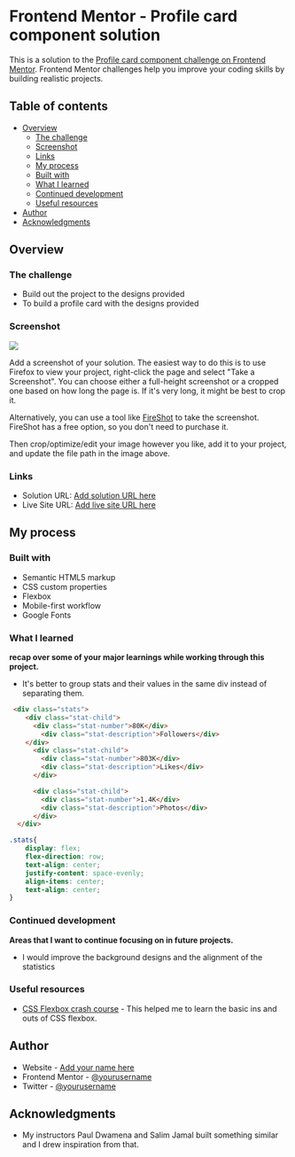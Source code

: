 # Frontend Mentor - Profile card component solution

This is a solution to the [Profile card component challenge on Frontend Mentor](https://www.frontendmentor.io/challenges/profile-card-component-cfArpWshJ). Frontend Mentor challenges help you improve your coding skills by building realistic projects.

## Table of contents

- [Overview](#overview)
  - [The challenge](#the-challenge)
  - [Screenshot](#screenshot)
  - [Links](#links)
  - [My process](#my-process)
  - [Built with](#built-with)
  - [What I learned](#what-i-learned)
  - [Continued development](#continued-development)
  - [Useful resources](#useful-resources)
- [Author](#author)
- [Acknowledgments](#acknowledgments)



## Overview

### The challenge

- Build out the project to the designs provided
- To build a profile card with the designs provided

### Screenshot

![](./screenshot.jpg)

Add a screenshot of your solution. The easiest way to do this is to use Firefox to view your project, right-click the page and select "Take a Screenshot". You can choose either a full-height screenshot or a cropped one based on how long the page is. If it's very long, it might be best to crop it.

Alternatively, you can use a tool like [FireShot](https://getfireshot.com/) to take the screenshot. FireShot has a free option, so you don't need to purchase it.

Then crop/optimize/edit your image however you like, add it to your project, and update the file path in the image above.

### Links

- Solution URL: [Add solution URL here](https://your-solution-url.com)
- Live Site URL: [Add live site URL here](https://your-live-site-url.com)

## My process

### Built with

- Semantic HTML5 markup
- CSS custom properties
- Flexbox
- Mobile-first workflow
- Google Fonts

### What I learned

 **recap over some of your major learnings while working through this project.** 

- It's better to group stats and their values in the same div instead of separating them.
```html
 <div class="stats">
    <div class="stat-child">
      <div class="stat-number">80K</div>
        <div class="stat-description">Followers</div>
    </div>
      <div class="stat-child">
        <div class="stat-number">803K</div>
        <div class="stat-description">Likes</div>
      </div>

      <div class="stat-child">
        <div class="stat-number">1.4K</div>
        <div class="stat-description">Photos</div>
      </div>
  </div>
```
```css
.stats{
    display: flex;
    flex-direction: row;
    text-align: center;
    justify-content: space-evenly;
    align-items: center;
    text-align: center;
}
```

### Continued development

**Areas that I want to continue focusing on in future projects.**

- I would improve the background designs and the alignment of the statistics


### Useful resources

- [CSS Flexbox crash course](https://www.youtube.com/watch?v=wsTv9y931o8&t=126s) - This helped me to learn the basic ins and outs of CSS flexbox.


## Author

- Website - [Add your name here](https://www.your-site.com)
- Frontend Mentor - [@yourusername](https://www.frontendmentor.io/profile/yourusername)
- Twitter - [@yourusername](https://www.twitter.com/yourusername)

## Acknowledgments

- My instructors Paul Dwamena and Salim Jamal built something similar and I drew inspiration from that.

